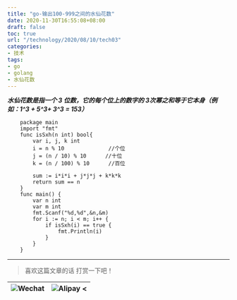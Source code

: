 ```yaml
---
title: "go-输出100-999之间的水仙花数"
date: 2020-11-30T16:55:08+08:00
draft: false
toc: true
url: "/technology/2020/08/10/tech03"
categories: 
- 技术
tags: 
- go
- golang
- 水仙花数
---
```

***水仙花数是指一个 3 位数，它的每个位上的数字的 3次幂之和等于它本身（例如：1^3 + 5^3+ 3^3 = 153）***
```
    package main
    import "fmt"
    func isSxh(n int) bool{
        var i, j, k int
        i = n % 10              //个位
        j = (n / 10) % 10      //十位
        k = (n / 100) % 10      //百位
    
        sum := i*i*i + j*j*j + k*k*k
        return sum == n
    }
    func main() {
        var n int
        var m int
        fmt.Scanf("%d,%d",&n,&m)
        for i := n; i < m; i++ {
            if isSxh(i) == true {
                fmt.Println(i)
            }
        }
    }
```
___
> 喜欢这篇文章的话 打赏一下吧！ 

| ![Wechat](/images/pay/eb05acdaec967.png)  | ![Alipay <](/images/pay/0831de845.png) |
| --------   | -----:  |
